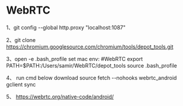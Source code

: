 # WebRTC
 1、git config --global http.proxy "localhost:1087"

 2、git clone https://chromium.googlesource.com/chromium/tools/depot_tools.git

 3、open -e .bash_profile 
     set mac env:
     #WebRTC
     export PATH=$PATH:/Users/samir/WebRTC/depot_tools
     source .bash_profile

4、 run cmd below download source
    fetch --nohooks webrtc_android
    gclient sync
    
5、 https://webrtc.org/native-code/android/

